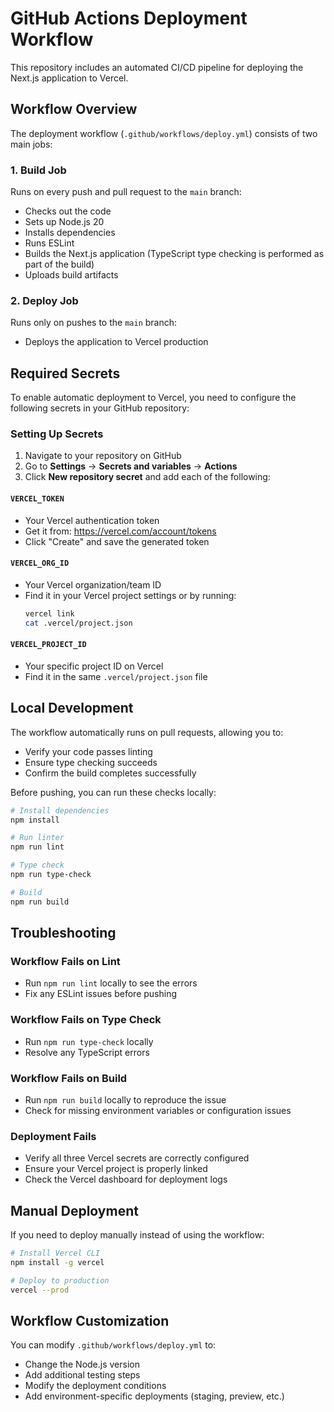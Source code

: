 # GitHub Actions Deployment Workflow

This repository includes an automated CI/CD pipeline for deploying the Next.js application to Vercel.

## Workflow Overview

The deployment workflow (`.github/workflows/deploy.yml`) consists of two main jobs:

### 1. Build Job
Runs on every push and pull request to the `main` branch:
- Checks out the code
- Sets up Node.js 20
- Installs dependencies
- Runs ESLint
- Builds the Next.js application (TypeScript type checking is performed as part of the build)
- Uploads build artifacts

### 2. Deploy Job
Runs only on pushes to the `main` branch:
- Deploys the application to Vercel production

## Required Secrets

To enable automatic deployment to Vercel, you need to configure the following secrets in your GitHub repository:

### Setting Up Secrets

1. Navigate to your repository on GitHub
2. Go to **Settings** → **Secrets and variables** → **Actions**
3. Click **New repository secret** and add each of the following:

#### `VERCEL_TOKEN`
- Your Vercel authentication token
- Get it from: https://vercel.com/account/tokens
- Click "Create" and save the generated token

#### `VERCEL_ORG_ID`
- Your Vercel organization/team ID
- Find it in your Vercel project settings or by running:
  ```bash
  vercel link
  cat .vercel/project.json
  ```

#### `VERCEL_PROJECT_ID`
- Your specific project ID on Vercel
- Find it in the same `.vercel/project.json` file

## Local Development

The workflow automatically runs on pull requests, allowing you to:
- Verify your code passes linting
- Ensure type checking succeeds
- Confirm the build completes successfully

Before pushing, you can run these checks locally:

```bash
# Install dependencies
npm install

# Run linter
npm run lint

# Type check
npm run type-check

# Build
npm run build
```

## Troubleshooting

### Workflow Fails on Lint
- Run `npm run lint` locally to see the errors
- Fix any ESLint issues before pushing

### Workflow Fails on Type Check
- Run `npm run type-check` locally
- Resolve any TypeScript errors

### Workflow Fails on Build
- Run `npm run build` locally to reproduce the issue
- Check for missing environment variables or configuration issues

### Deployment Fails
- Verify all three Vercel secrets are correctly configured
- Ensure your Vercel project is properly linked
- Check the Vercel dashboard for deployment logs

## Manual Deployment

If you need to deploy manually instead of using the workflow:

```bash
# Install Vercel CLI
npm install -g vercel

# Deploy to production
vercel --prod
```

## Workflow Customization

You can modify `.github/workflows/deploy.yml` to:
- Change the Node.js version
- Add additional testing steps
- Modify the deployment conditions
- Add environment-specific deployments (staging, preview, etc.)
